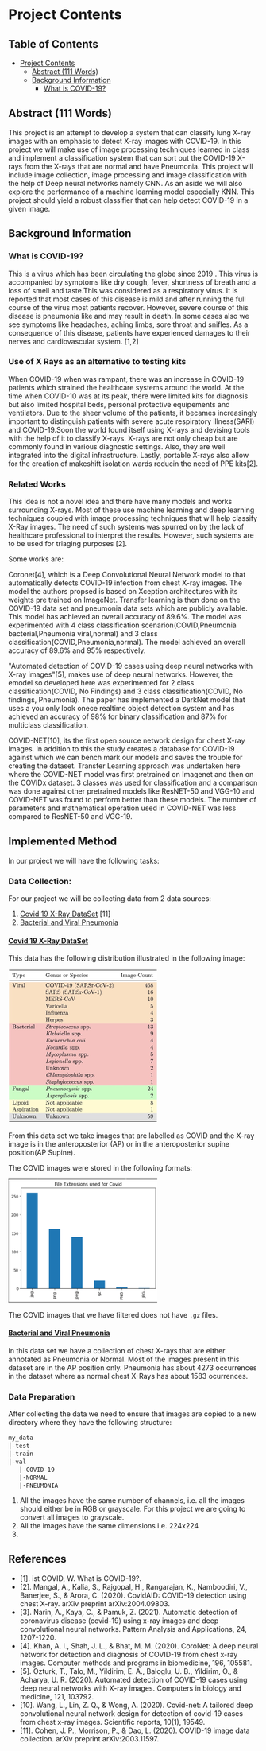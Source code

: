 # Project Contents

## Table of Contents
- [Project Contents](#project-contents)
  * [Abstract (111 Words)](#abstract--111-words-)
  * [Background Information](#background-information)
    + [What is COVID-19?](#what-is-covid-19-)

## Abstract (111 Words)

This project is an attempt to develop a system that can classify lung X-ray images with an emphasis to detect X-ray images with COVID-19. In this project we will make use of image processing techniques learned in class and implement a classification system that can sort out the COVID-19 X-rays from the X-rays that are normal and have Pneumonia. This project will include image collection, image processing and image classification with the help of Deep neural networks namely CNN. As an aside we will also explore the performance of a machine learning model especially KNN. This project should yield a robust classifier that can help detect COVID-19 in a given image.


## Background Information

### What is COVID-19?
This is a virus which has been circulating the globe since 2019 . This virus is accompanied by symptoms like dry cough, fever, shortness of breath and a loss of smell and taste.This was considered as a respiratory virus. It is reported that most cases of this disease is mild and after running the full course of the virus most patients recover. However, severe course of this disease is pneumonia like and may result in death. In some cases also we see symptoms like headaches, aching limbs, sore throat and snifles. As a consequence of this disease, patients have experienced damages to their nerves and cardiovascular system. [1,2]

### Use of X Rays as an alternative to testing kits

When COVID-19 when was rampant, there was an increase in COVID-19 patients which strained the healthcare systems around the world. At the time when COVID-10 was at its peak, there were limited kits for diagnosis but also limited hospital beds, personal protective equipements and ventilators. Due to the sheer volume of the patients, it becames increasingly important to distinguish patients with severe acute respiratory illness(SARI) and COVID-19.Soon the world found itself using X-rays and devising tools with the help of it to classify X-rays. X-rays are not only cheap but are commonly found in various diagnostic settings. Also, they are well integrated into the digital infrastructure. Lastly, portable X-rays also allow for the creation of makeshift isolation wards reducin the need of PPE kits[2].

### Related Works

This idea is not a novel idea and there have many models and works surrounding X-rays. Most of these use machine learning and deep learning techniques coupled with image processing techniques that will help classify X-Ray images. The need of such systems was spurred on by the lack of healthcare professional to interpret the results. However, such systems are to be used for triaging  purposes [2].

Some works are:

Coronet[4], which is a Deep Convolutional Neural Network model to that automatically detects COVID-19 infection from chest X-ray images. The model the authors propsed is based on Xception architectures with its weights pre trained on ImageNet. Transfer learning is then done on the COVID-19 data set and pneumonia data sets which are publicly available. This model has achieved an overall accuracy of 89.6%. The model was experimented with 4 class classification scenarion(COVID,Pneumonia bacterial,Pneumonia viral,normal) and 3 class classification(COVID,Pneumonia,normal). The model achieved an overall accuracy of 89.6% and 95% respectively.

"Automated detection of COVID-19 cases using deep neural networks with X-ray images"[5], makes use of deep neural networks. However, the emodel so developed here was experimented for 2 class classification(COVID, No Findings) and 3 class classification(COVID, No findings, Pneumonia). The paper has implemented a DarkNet model that uses a you only look onece realtime object detection system and has achieved an accuracy of 98% for binary classification and 87% for multiclass classification.

COVID-NET[10], its the first open source network design for chest X-ray Images. In addition to this the study creates a database for COVID-19 against which we can bench mark our models and saves the trouble for creating the dataset. Transfer Learning approach was undertaken here where the COVID-NET model was first pretrained on Imagenet and then on the COVIDx dataset. 3 classes was used for classification and a comparison was done against other pretrained models like ResNET-50 and VGG-10 and COVID-NET was found to perform better than these models. The number of parameters and mathematical operation used in COVID-NET was less compared to ResNET-50 and VGG-19.

## Implemented Method

In our project we will have the following tasks:

### Data Collection:

For our project we will be collecting data from 2 data sources:

1. [Covid 19 X-Ray DataSet](https://github.com/ieee8023/covid-chestxray-dataset) [11]
2. [Bacterial and Viral Pneumonia](https://www.kaggle.com/paultimothymooney/chest-xray-pneumonia)

#### [Covid 19 X-Ray DataSet](https://github.com/ieee8023/covid-chestxray-dataset)

This data has the following distribution illustrated in the following image:

<img width=300 src="hierarchy.jpg" title="Fig. 1 COVID-19 Data Set Distribution"/>

From this data set we take images that are labelled as COVID and the X-ray image is in the anteroposterior (AP) or in the anteroposterior supine position(AP Supine).

The COVID images were stored in the following formats:

<img width=300 src="file-formats.png" title="Fig. 2 Covid File formats distribution"/>

The COVID images that we have filtered does not have `.gz` files.

#### [Bacterial and Viral Pneumonia](https://www.kaggle.com/paultimothymooney/chest-xray-pneumonia)

In this data set we have a collection of chest X-rays that are either annotated as Pneumonia or Normal. Most of the images present in this dataset are in the AP position only. Pneumonia has about 4273 occurrences in the dataset where as normal chest X-Rays has about 1583 ocurrences.

### Data Preparation

After collecting the data we need to ensure that images are copied to a new directory where they have the following structure:

```
my_data
|-test
|-train
|-val
   |-COVID-19
   |-NORMAL
   |-PNEUMONIA
```



1. All the images have the same number of channels, i.e. all the images should either be in RGB or grayscale. For this project we are going to convert all images to grayscale.
2. All the images have the same dimensions i.e. 224x224
3. 


## References
- [1]. ist COVID, W. What is COVID-19?.
- [2]. Mangal, A., Kalia, S., Rajgopal, H., Rangarajan, K., Namboodiri, V., Banerjee, S., & Arora, C. (2020). CovidAID: COVID-19 detection using chest X-ray. arXiv preprint arXiv:2004.09803.
- [3]. Narin, A., Kaya, C., & Pamuk, Z. (2021). Automatic detection of coronavirus disease (covid-19) using x-ray images and deep convolutional neural networks. Pattern Analysis and Applications, 24, 1207-1220.
- [4]. Khan, A. I., Shah, J. L., & Bhat, M. M. (2020). CoroNet: A deep neural network for detection and diagnosis of COVID-19 from chest x-ray images. Computer methods and programs in biomedicine, 196, 105581.
- [5]. Ozturk, T., Talo, M., Yildirim, E. A., Baloglu, U. B., Yildirim, O., & Acharya, U. R. (2020). Automated detection of COVID-19 cases using deep neural networks with X-ray images. Computers in biology and medicine, 121, 103792.
- [10]. Wang, L., Lin, Z. Q., & Wong, A. (2020). Covid-net: A tailored deep convolutional neural network design for detection of covid-19 cases from chest x-ray images. Scientific reports, 10(1), 19549.
- [11]. Cohen, J. P., Morrison, P., & Dao, L. (2020). COVID-19 image data collection. arXiv preprint arXiv:2003.11597.

